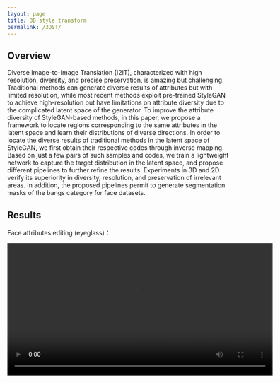 ```yaml
---
layout: page
title: 3D style transform
permalink: /3DST/
---
```

## Overview
Diverse Image-to-Image Translation (I2IT), characterized with high resolution, diversity, and precise preservation, is amazing but challenging. Traditional methods can generate diverse results of attributes but with limited resolution, while most recent methods exploit pre-trained StyleGAN to achieve high-resolution but have limitations on attribute diversity due to the complicated latent space of the generator. To improve the attribute diversity of StyleGAN-based methods, in this paper, we propose a framework to locate regions corresponding to the same attributes in the latent space and  learn their distributions of diverse directions. In order to locate the diverse results of traditional methods in the latent space of StyleGAN, we first obtain their respective  codes  through inverse mapping. Based on just a few pairs of such samples and codes, we  train a lightweight network to capture the target distribution in the latent space, and propose different pipelines to further refine the results. Experiments in 3D and 2D verify its superiority  in diversity, resolution, and preservation of irrelevant areas. In addition, the proposed pipelines permit to generate segmentation masks of the bangs category for face datasets.

## Results
Face attributes editing (eyeglass)：

<video width="600" height="300" controls >
      <source src="/s10.mp4" type="video/mp4">
</videos>

<video width="600" height="300" controls >
      <source src="/half10.mp4" type="video/mp4">
</videos>

<video width="600" height="300" controls >
      <source src="/full10.mp4" type="video/mp4">
</videos>